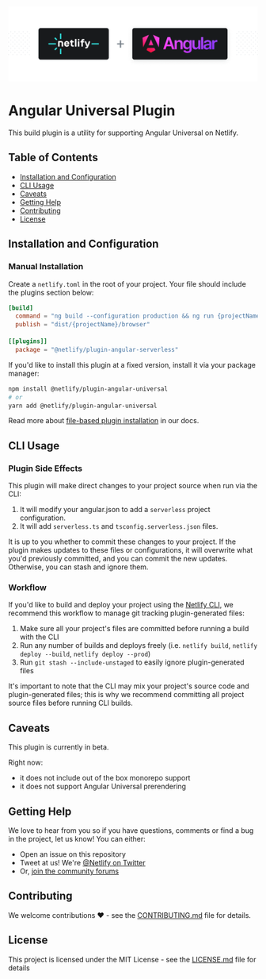 ![Netlify Build plugin Angular Serverless – Run Angular Universal seamlessly on Netlify](netlify-plugin-angular.png)

# Angular Universal Plugin

This build plugin is a utility for supporting Angular Universal on Netlify.

## Table of Contents

- [Installation and Configuration](#installation-and-configuration)
- [CLI Usage](#cli-usage)
- [Caveats](#caveats)
- [Getting Help](#getting-help)
- [Contributing](#contributing)
- [License](#license)

## Installation and Configuration

### Manual Installation

Create a `netlify.toml` in the root of your project. Your file should include the plugins section below:

```toml
[build]
  command = "ng build --configuration production && ng run {projectName}:serverless:production"
  publish = "dist/{projectName}/browser"

[[plugins]]
  package = "@netlify/plugin-angular-serverless"
```

If you'd like to install this plugin at a fixed version, install it via your package manager:

```bash
npm install @netlify/plugin-angular-universal
# or
yarn add @netlify/plugin-angular-universal
```

Read more about [file-based plugin installation](https://docs.netlify.com/configure-builds/build-plugins/#file-based-installation)
in our docs.

## CLI Usage

### Plugin Side Effects

This plugin will make direct changes to your project source when run via the CLI:

1. It will modify your angular.json to add a `serverless` project configuration.
2. It will add `serverless.ts` and `tsconfig.serverless.json` files.

It is up to you whether to commit these changes to your project. If the plugin makes updates to these files or configurations, it will overwrite what you'd previously committed, and you can commit the new updates. Otherwise, you can stash and ignore them.

### Workflow

If you'd like to build and deploy your project using the
[Netlify CLI](https://docs.netlify.com/cli/get-started/), we recommend this
workflow to manage git tracking plugin-generated files:

1. Make sure all your project's files are committed before running a build with
   the CLI
2. Run any number of builds and deploys freely (i.e. `netlify build`,
   `netlify deploy --build`, `netlify deploy --prod`)
3. Run `git stash --include-unstaged` to easily ignore plugin-generated files

It's important to note that the CLI may mix your project's source code and
plugin-generated files; this is why we recommend committing all project source
files before running CLI builds.

## Caveats

This plugin is currently in beta.

Right now:
- it does not include out of the box monorepo support
- it does not support Angular Universal prerendering

## Getting Help

We love to hear from you so if you have questions, comments or find a bug in the
project, let us know! You can either:

- Open an issue on this repository
- Tweet at us! We're [@Netlify on Twitter](https://twitter.com/Netlify)
- Or, [join the community forums](https://answers.netlify.com)

## Contributing

We welcome contributions ❤️ - see the [CONTRIBUTING.md](docs/CONTRIBUTING.md) file
for details.

## License

This project is licensed under the MIT License - see the
[LICENSE.md](LICENSE.md) file for details